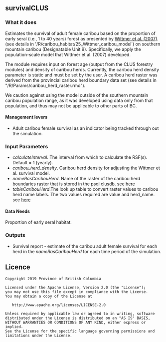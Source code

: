 ## survivalCLUS

### What it does

Estimates the survival of adult female caribou based on the proportion of early seral (i.e., 1 to 40 years) forest as presented by [Wittmer et al. (2007)](https://besjournals.onlinelibrary.wiley.com/doi/full/10.1111/j.1365-2656.2007.01220.x).(see details in '/R/caribou_habitat/25_Wittmer_caribou_model') on southern mountain caribou (Designatable Unit 9). Specifically, we apply the population-scale model that Wittmer et al. (2007) developed. 

The module requires input on forest age (output from the CLUS forestry modules) and density of caribou herds. Currently, the caribou herd density parameter is static and must be set by the user. A caribou herd raster was derived from the provincial caribou herd boundary data set (see details in "/R/Params/caribou_herd_raster.rmd").

We caution against using the model outside of the southern mountain caribou population range, as it was developed using data only from that population, and thus may not be applicable to other parts of BC. 

#### Management levers

* Adult caribou female survival as an indicator being tracked through out the simulation.

### Input Parameters

* *calculateInterval*. The interval from which to calculate the RSF(s). Default = 1 (yearly).
* *caribou_herd_density*. Caribou herd density for adjusting the Wittmer et al. survival model.
* *nameRasCaribouHerd*. Name of the raster of the caribou herd boundaries raster that is stored in the psql clusdb. see [here](https://github.com/bcgov/clus/blob/master/R/Params/caribou_management_areas.Rmd) 
* *tableCaribouHerd*.The look up table to convert raster values to caribou herd name labels. The two values required are value and herd_name. see [here](https://github.com/bcgov/clus/blob/master/R/Params/caribou_management_areas.Rmd)

#### Data Needs

Proportion of early seral habitat.

### Outputs

* Survival report - estimate of the caribou adult female survival for each herd in the *nameRasCaribouHerd* for each time period of the simulation.

## Licence

    Copyright 2019 Province of British Columbia

    Licensed under the Apache License, Version 2.0 (the "License");
    you may not use this file except in compliance with the License.
    You may obtain a copy of the License at

       http://www.apache.org/licenses/LICENSE-2.0

    Unless required by applicable law or agreed to in writing, software
    distributed under the License is distributed on an "AS IS" BASIS,
    WITHOUT WARRANTIES OR CONDITIONS OF ANY KIND, either express or implied.
    See the License for the specific language governing permissions and
    limitations under the License.